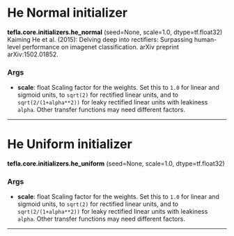 # He Normal initializer

<span class="extra_h1"><span style="color:black;"><b>tefla.core.initializers.he_normal</b></span>  (seed=None,  scale=1.0,  dtype=tf.float32)</span>
Kaiming He et al. (2015): Delving deep into rectifiers: Surpassing human-level 
performance on imagenet classification. arXiv preprint arXiv:1502.01852.

<h3>Args</h3>


 - **scale**: float
   Scaling factor for the weights. Set this to ``1.0`` for linear and
   sigmoid units, to ``sqrt(2)`` for rectified linear units, and
   to ``sqrt(2/(1+alpha**2))`` for leaky rectified linear units with
   leakiness ``alpha``. Other transfer functions may need different factors.

 ---------- 

# He Uniform initializer

<span class="extra_h1"><span style="color:black;"><b>tefla.core.initializers.he_uniform</b></span>  (seed=None,  scale=1.0,  dtype=tf.float32)</span>

<h3>Args</h3>


 - **scale**: float
   Scaling factor for the weights. Set this to ``1.0`` for linear and
   sigmoid units, to ``sqrt(2)`` for rectified linear units, and
   to ``sqrt(2/(1+alpha**2))`` for leaky rectified linear units with
   leakiness ``alpha``. Other transfer functions may need different factors.

 ---------- 

